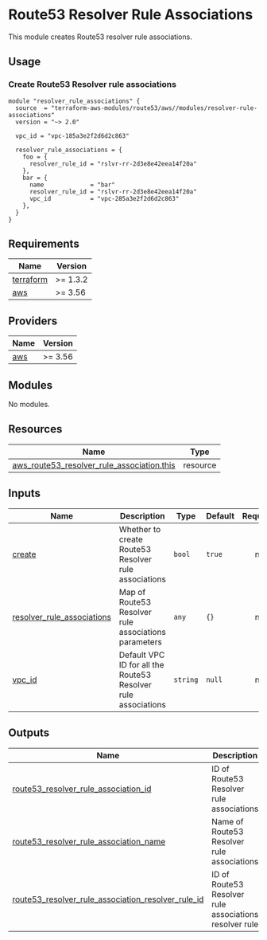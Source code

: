 # Route53 Resolver Rule Associations

This module creates Route53 resolver rule associations.

## Usage

### Create Route53 Resolver rule associations

```hcl
module "resolver_rule_associations" {
  source  = "terraform-aws-modules/route53/aws//modules/resolver-rule-associations"
  version = "~> 2.0"

  vpc_id = "vpc-185a3e2f2d6d2c863"

  resolver_rule_associations = {
    foo = {
      resolver_rule_id = "rslvr-rr-2d3e8e42eea14f20a"
    },
    bar = {
      name             = "bar"
      resolver_rule_id = "rslvr-rr-2d3e8e42eea14f20a"
      vpc_id           = "vpc-285a3e2f2d6d2c863"
    },
  }
}
```

<!-- BEGINNING OF PRE-COMMIT-TERRAFORM DOCS HOOK -->
## Requirements

| Name | Version |
|------|---------|
| <a name="requirement_terraform"></a> [terraform](#requirement\_terraform) | >= 1.3.2 |
| <a name="requirement_aws"></a> [aws](#requirement\_aws) | >= 3.56 |

## Providers

| Name | Version |
|------|---------|
| <a name="provider_aws"></a> [aws](#provider\_aws) | >= 3.56 |

## Modules

No modules.

## Resources

| Name | Type |
|------|------|
| [aws_route53_resolver_rule_association.this](https://registry.terraform.io/providers/hashicorp/aws/latest/docs/resources/route53_resolver_rule_association) | resource |

## Inputs

| Name | Description | Type | Default | Required |
|------|-------------|------|---------|:--------:|
| <a name="input_create"></a> [create](#input\_create) | Whether to create Route53 Resolver rule associations | `bool` | `true` | no |
| <a name="input_resolver_rule_associations"></a> [resolver\_rule\_associations](#input\_resolver\_rule\_associations) | Map of Route53 Resolver rule associations parameters | `any` | `{}` | no |
| <a name="input_vpc_id"></a> [vpc\_id](#input\_vpc\_id) | Default VPC ID for all the Route53 Resolver rule associations | `string` | `null` | no |

## Outputs

| Name | Description |
|------|-------------|
| <a name="output_route53_resolver_rule_association_id"></a> [route53\_resolver\_rule\_association\_id](#output\_route53\_resolver\_rule\_association\_id) | ID of Route53 Resolver rule associations |
| <a name="output_route53_resolver_rule_association_name"></a> [route53\_resolver\_rule\_association\_name](#output\_route53\_resolver\_rule\_association\_name) | Name of Route53 Resolver rule associations |
| <a name="output_route53_resolver_rule_association_resolver_rule_id"></a> [route53\_resolver\_rule\_association\_resolver\_rule\_id](#output\_route53\_resolver\_rule\_association\_resolver\_rule\_id) | ID of Route53 Resolver rule associations resolver rule |
<!-- END OF PRE-COMMIT-TERRAFORM DOCS HOOK -->
